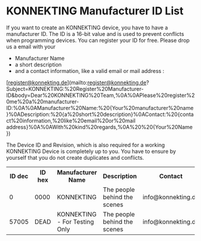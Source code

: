 # KONNEKTING Manufacturer ID List

If you want to create an KONNEKTING device, you have to have a manufacturer ID. The ID is a 16-bit value and is used to prevent conflicts when programming devices.
You can register your ID for free. Please drop us a email with your 
* Manufacturer Name
* a short description
* and a contact information, like a valid email or mail address
: 

[register@konnekting.de](mailto:register@konnekting.de?Subject=KONNEKTING:%20Register%20Manufacturer-ID&body=Dear%20KONNEKTING%20Team,%0A%0APlease%20register%20me%20a%20manufacturer-ID:%0A%0AManufacturer%20Name:%20{Your%20manufacturer%20name}%0ADescription:%20{a%20short%20description}%0AContact:%20{contact%20information,%20like%20email%20or%20mail address}%0A%0AWith%20kind%20regards,%0A%20%20{Your%20Name})

The Device ID and Revision, which is also required for a working KONNEKTING Device is completely up to you. You have to ensure by yourself that you do not create duplicates and conflicts.

<table>
  <tr>
    <th>ID dec</th>
    <th>ID hex</th>
    <th>Manufacturer Name</th>
    <th>Description</th>
    <th>Contact</th>
    <th>Date</th>
  </tr>
  
  <!-- ### 0 ### --->
  <tr>
    <td>0</td>
    <td>0000</td>
    <td>KONNEKTING</td>
    <td>The people behind the scenes</td>
    <td>info@konnekting.de</td>
    <td>01.01.2016</td>
  </tr>
  
  <!-- ### 57005 ### --->
  <tr>
    <td>57005</td>
    <td>DEAD</td>
    <td>KONNEKTING - For Testing Only</td>
    <td>The people behind the scenes</td>
    <td>info@konnekting.de</td>
    <td>01.01.2016</td>
  </tr>
  
</table>
